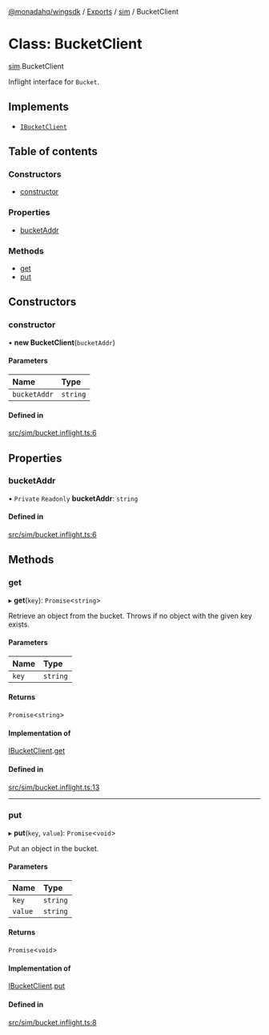[@monadahq/wingsdk](../README.md) / [Exports](../modules.md) / [sim](../modules/sim.md) / BucketClient

# Class: BucketClient

[sim](../modules/sim.md).BucketClient

Inflight interface for `Bucket`.

## Implements

- [`IBucketClient`](../interfaces/cloud.IBucketClient.md)

## Table of contents

### Constructors

- [constructor](sim.BucketClient.md#constructor)

### Properties

- [bucketAddr](sim.BucketClient.md#bucketaddr)

### Methods

- [get](sim.BucketClient.md#get)
- [put](sim.BucketClient.md#put)

## Constructors

### constructor

• **new BucketClient**(`bucketAddr`)

#### Parameters

| Name | Type |
| :------ | :------ |
| `bucketAddr` | `string` |

#### Defined in

[src/sim/bucket.inflight.ts:6](https://github.com/monadahq/winglang/blob/main/libs/wingsdk/src/sim/bucket.inflight.ts#L6)

## Properties

### bucketAddr

• `Private` `Readonly` **bucketAddr**: `string`

#### Defined in

[src/sim/bucket.inflight.ts:6](https://github.com/monadahq/winglang/blob/main/libs/wingsdk/src/sim/bucket.inflight.ts#L6)

## Methods

### get

▸ **get**(`key`): `Promise`<`string`\>

Retrieve an object from the bucket. Throws if no object with the given key
exists.

#### Parameters

| Name | Type |
| :------ | :------ |
| `key` | `string` |

#### Returns

`Promise`<`string`\>

#### Implementation of

[IBucketClient](../interfaces/cloud.IBucketClient.md).[get](../interfaces/cloud.IBucketClient.md#get)

#### Defined in

[src/sim/bucket.inflight.ts:13](https://github.com/monadahq/winglang/blob/main/libs/wingsdk/src/sim/bucket.inflight.ts#L13)

___

### put

▸ **put**(`key`, `value`): `Promise`<`void`\>

Put an object in the bucket.

#### Parameters

| Name | Type |
| :------ | :------ |
| `key` | `string` |
| `value` | `string` |

#### Returns

`Promise`<`void`\>

#### Implementation of

[IBucketClient](../interfaces/cloud.IBucketClient.md).[put](../interfaces/cloud.IBucketClient.md#put)

#### Defined in

[src/sim/bucket.inflight.ts:8](https://github.com/monadahq/winglang/blob/main/libs/wingsdk/src/sim/bucket.inflight.ts#L8)
